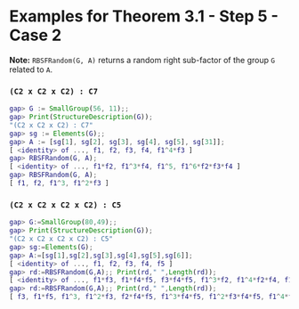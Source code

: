 # Examples for Theorem 3.1 - Step 5 - Case 2

**Note:** `RBSFRandom(G, A)` returns a random right sub-factor of the group `G` related to `A`.

### `(C2 x C2 x C2) : C7`

```gap
gap> G := SmallGroup(56, 11);;
gap> Print(StructureDescription(G)); 
"(C2 x C2 x C2) : C7"
gap> sg := Elements(G);;
gap> A := [sg[1], sg[2], sg[3], sg[4], sg[5], sg[31]];
[ <identity> of ..., f1, f2, f3, f4, f1^4*f3 ]
gap> RBSFRandom(G, A);
[ <identity> of ..., f1*f2, f1^3*f4, f1^5, f1^6*f2*f3*f4 ] 
gap> RBSFRandom(G, A);
[ f1, f2, f1^3, f1^2*f3 ] 
```

### `(C2 x C2 x C2 x C2) : C5`
```gap
gap> G:=SmallGroup(80,49);;
gap> Print(StructureDescription(G)); 
"(C2 x C2 x C2 x C2) : C5"
gap> sg:=Elements(G);
gap> A:=[sg[1],sg[2],sg[3],sg[4],sg[5],sg[6]];
[ <identity> of ..., f1, f2, f3, f4, f5 ]
gap> rd:=RBSFRandom(G,A);; Print(rd," ",Length(rd));
[ <identity> of ..., f1*f3, f1*f4*f5, f3*f4*f5, f1^3*f2, f1^4*f2*f4, f1^3*f2*f4*f5, f1^2*f2*f3*f4*f5 ] 8
gap> rd:=RBSFRandom(G,A);; Print(rd," ",Length(rd));
[ f3, f1*f5, f1^3, f1^2*f3, f2*f4*f5, f1^3*f4*f5, f1^2*f3*f4*f5, f1^4*f2*f3*f4, f1^4*f3*f4*f5 ] 9
```
